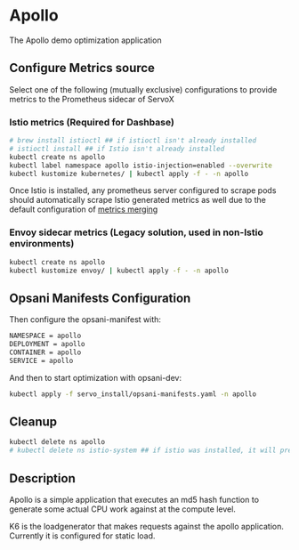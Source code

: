 # Apollo

The Apollo demo optimization application

## Configure Metrics source

Select one of the following (mutually exclusive) configurations to provide metrics
to the Prometheus sidecar of ServoX

### Istio metrics (Required for Dashbase)

```sh
# brew install istioctl ## if istioctl isn't already installed
# istioctl install ## if Istio isn't already installed
kubectl create ns apollo
kubectl label namespace apollo istio-injection=enabled --overwrite
kubectl kustomize kubernetes/ | kubectl apply -f - -n apollo
```

Once Istio is installed, any prometheus server configured to scrape pods should
automatically scrape Istio generated metrics as well due to the default configuration
of [metrics merging](https://istio.io/latest/docs/ops/integrations/prometheus/#option-1-metrics-merging)

### Envoy sidecar metrics (Legacy solution, used in non-Istio environments)

```sh
kubectl create ns apollo
kubectl kustomize envoy/ | kubectl apply -f - -n apollo
```

## Opsani Manifests Configuration

Then configure the opsani-manifest with:

```sh
NAMESPACE = apollo
DEPLOYMENT = apollo
CONTAINER = apollo
SERVICE = apollo
```

And then to start optimization with opsani-dev:
```sh
kubectl apply -f servo_install/opsani-manifests.yaml -n apollo
```

## Cleanup

```sh
kubectl delete ns apollo
# kubectl delete ns istio-system ## if istio was installed, it will prevent nodes from draining which will block teardown of temporary test clusters
```

## Description

Apollo is a simple application that executes an md5 hash function to generate some
actual CPU work against at the compute level.

K6 is the loadgenerator that makes requests against the apollo application. Currently it is configured for static load.
